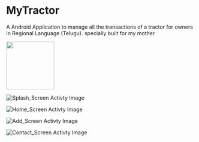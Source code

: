 # MyTractor
A Android Application to manage all the transactions of a tractor for owners in Regional Language (Telugu).
specially built for my mother



<img src="https://github.com/JUPUDI-VAMSI-KALYAN/MyTractor/blob/master/app/src/main/res/drawable-v24/pending.jpg" width="128"/>

![Splash_Screen Activty Image](https://github.com/JUPUDI-VAMSI-KALYAN/MyTractor/blob/master/app/src/main/res/drawable-v24/splashscreen.jpg)


![Home_Screen Activty Image](https://github.com/JUPUDI-VAMSI-KALYAN/MyTractor/blob/master/app/src/main/res/drawable-v24/home.jpg)


![Add_Screen Activty Image](https://github.com/JUPUDI-VAMSI-KALYAN/MyTractor/blob/master/app/src/main/res/drawable-v24/add.jpg)


![Contact_Screen Activty Image](https://github.com/JUPUDI-VAMSI-KALYAN/MyTractor/blob/master/app/src/main/res/drawable-v24/pending.jpg)
